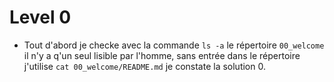 # Level 0

+ Tout d'abord je checke avec la commande `ls -a` le répertoire `00_welcome` il n'y a q'un seul lisible par l'homme, sans entrée dans le répertoire j'utilise `cat 00_welcome/README.md` je constate la solution 0.